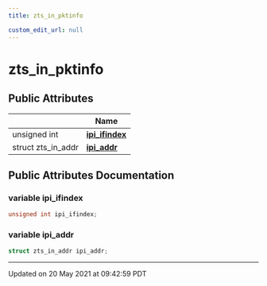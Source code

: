```yaml
---
title: zts_in_pktinfo

custom_edit_url: null
---
```


# zts_in_pktinfo



## Public Attributes

|                | Name           |
| -------------- | -------------- |
| unsigned int | **[ipi_ifindex](/autogen/libzt/classes/structzts__in__pktinfo.md#variable-ipi_ifindex)**  |
| struct zts_in_addr | **[ipi_addr](/autogen/libzt/classes/structzts__in__pktinfo.md#variable-ipi_addr)**  |

## Public Attributes Documentation

### variable ipi_ifindex

```cpp
unsigned int ipi_ifindex;
```


### variable ipi_addr

```cpp
struct zts_in_addr ipi_addr;
```


-------------------------------

Updated on 20 May 2021 at 09:42:59 PDT